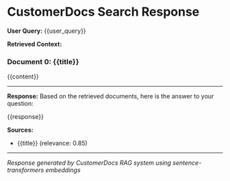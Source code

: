# CustomerDocs Search Response

**User Query:** {{user_query}}

**Retrieved Context:**

### Document 0: {{title}}
{{content}}

---


**Response:**
Based on the retrieved documents, here is the answer to your question:

{{response}}


**Sources:**

- {{title}} (relevance: 0.85)



---
*Response generated by CustomerDocs RAG system using sentence-transformers embeddings*
